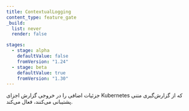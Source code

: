 ```yaml
---
title: ContextualLogging
content_type: feature_gate
_build:
  list: never
  render: false

stages:
  - stage: alpha
    defaultValue: false
    fromVersion: "1.24"
  - stage: beta
    defaultValue: true
    fromVersion: "1.30"
---
```

جزئیات اضافی را در خروجی گزارش اجزای Kubernetes که از گزارش‌گیری متنی پشتیبانی می‌کنند، فعال می‌کند.
